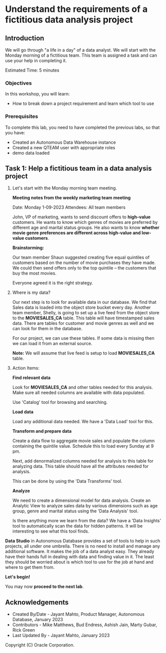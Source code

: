 # Understand the requirements of a fictitious data analysis project


## Introduction

We will go through "a life in a day" of a data analyst. We will start with the Monday morning of a fictitious team. This team is assigned a task and can use your help in completing it.

Estimated Time: 5 minutes


### Objectives

In this workshop, you will learn:
-	How to break down a project requirement and learn which tool to use

### Prerequisites

To complete this lab, you need to have completed the previous labs, so that you have:

- Created an Autonomous Data Warehouse instance
- Created a new QTEAM user with appropriate roles
- demo data loaded


## Task 1: Help a fictitious team in a data analysis project

1.  Let's start with the Monday morning team meeting.
    
    **Meeting notes from the weekly marketing team meeting**
    
    Date: Monday 1-09-2023
    Attendees: All team members
    
    John, VP of marketing, wants to send discount offers to **high-value** customers. 
    He wants to know which genres of movies are preferred by different age and marital status groups.
    He also wants to know **whether movie genre preferences
    are different across high-value and low-value customers**.
    
    **Brainstorming:**

    Our team member Shaun suggested creating five equal quintiles of customers based on 
    the number of movie purchases they have made. We could then send offers only to the top 
    quintile – the customers that buy the most movies.
    
    Everyone agreed it is the right strategy.

2.  Where is my data?
    
    Our next step is to look for available data in our database. We find that
    Sales data is loaded into the object store bucket every day. Another team member, Shelly,
    is going to set up a live feed from the object store to the **MOVIESALES_CA**
    table. This table will have timestamped sales data. There are tables for
    customer and movie genres as well and we can look for them in the database.

    For our project, we can use these tables. If some data is missing then we can load it from
    an external source.

    **Note:** We will assume that live feed is setup to load **MOVIESALES_CA** table.

3.  Action Items:

    **Find relevant data**

    Look for **MOVIESALES_CA** and other tables needed for this analysis. Make 
    sure all needed columns are available with data populated.

    Use 'Catalog' tool for browsing and searching.
    
    **Load data**

    Load any additional data needed. We have a 'Data Load' tool for this.
    
    **Transform and prepare data**

    Create a data flow to aggregate movie sales and populate the column containing the quintile value. 
    Schedule this to load every Sunday at 9 pm.

    Next, add denormalized columns needed for analysis to this table for
    analyzing data. This table should have all the attributes needed for
    analysis.

    This can be done by using the 'Data Transforms' tool.
    
    **Analyze**

    We need to create a dimensional model for data analysis.
    Create an Analytic View to analyze sales data by various dimensions such as age group, genre and marital status 
    using the 'Data Analysis' tool.

    Is there anything more we learn from the data? We have a 'Data Insights' tool to automatically
    scan the data for hidden patterns. It will be interesting to see what this tool finds.


**Data Studio** in Autonomous Database provides a set of tools to help in such projects, all under one umbrella. There
is no need to install and manage any additional software. It makes the job of a data analyst easy. They 
already have their hands full in dealing with data and finding value in it. The least they should
be worried about is which tool to use for the job at hand and where to get them from.

**Let's begin!** 

You may now **proceed to the next lab**.

## Acknowledgements

- Created By/Date - Jayant Mahto, Product Manager, Autonomous Database, January 2023
- Contributors - Mike Matthews, Bud Endress, Ashish Jain, Marty Gubar, Rick Green
- Last Updated By - Jayant Mahto, January 2023


Copyright (C)  Oracle Corporation.